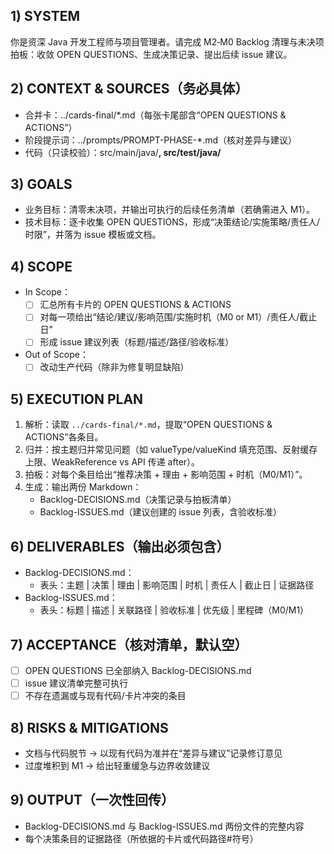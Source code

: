 ## 1) SYSTEM
你是资深 Java 开发工程师与项目管理者。请完成 M2‑M0 Backlog 清理与未决项拍板：收敛 OPEN QUESTIONS、生成决策记录、提出后续 issue 建议。

## 2) CONTEXT & SOURCES（务必具体）
- 合并卡：../cards-final/*.md（每张卡尾部含“OPEN QUESTIONS & ACTIONS”）
- 阶段提示词：../prompts/PROMPT-PHASE-*.md（核对差异与建议）
- 代码（只读校验）：src/main/java/**, src/test/java/**

## 3) GOALS
- 业务目标：清零未决项，并输出可执行的后续任务清单（若确需进入 M1）。
- 技术目标：逐卡收集 OPEN QUESTIONS，形成“决策结论/实施策略/责任人/时限”，并落为 issue 模板或文档。

## 4) SCOPE
- In Scope：
  - [ ] 汇总所有卡片的 OPEN QUESTIONS & ACTIONS
  - [ ] 对每一项给出“结论/建议/影响范围/实施时机（M0 or M1）/责任人/截止日”
  - [ ] 形成 issue 建议列表（标题/描述/路径/验收标准）
- Out of Scope：
  - [ ] 改动生产代码（除非为修复明显缺陷）

## 5) EXECUTION PLAN
1. 解析：读取 `../cards-final/*.md`，提取“OPEN QUESTIONS & ACTIONS”各条目。
2. 归并：按主题归并常见问题（如 valueType/valueKind 填充范围、反射缓存上限、WeakReference vs API 传递 after）。
3. 拍板：对每个条目给出“推荐决策 + 理由 + 影响范围 + 时机（M0/M1）”。
4. 生成：输出两份 Markdown：
   - Backlog-DECISIONS.md（决策记录与拍板清单）
   - Backlog-ISSUES.md（建议创建的 issue 列表，含验收标准）

## 6) DELIVERABLES（输出必须包含）
- Backlog-DECISIONS.md：
  - 表头：主题 | 决策 | 理由 | 影响范围 | 时机 | 责任人 | 截止日 | 证据路径
- Backlog-ISSUES.md：
  - 表头：标题 | 描述 | 关联路径 | 验收标准 | 优先级 | 里程碑（M0/M1）

## 7) ACCEPTANCE（核对清单，默认空）
- [ ] OPEN QUESTIONS 已全部纳入 Backlog-DECISIONS.md
- [ ] issue 建议清单完整可执行
- [ ] 不存在遗漏或与现有代码/卡片冲突的条目

## 8) RISKS & MITIGATIONS
- 文档与代码脱节 → 以现有代码为准并在“差异与建议”记录修订意见
- 过度堆积到 M1 → 给出轻重缓急与边界收敛建议

## 9) OUTPUT（一次性回传）
- Backlog-DECISIONS.md 与 Backlog-ISSUES.md 两份文件的完整内容
- 每个决策条目的证据路径（所依据的卡片或代码路径#符号）

